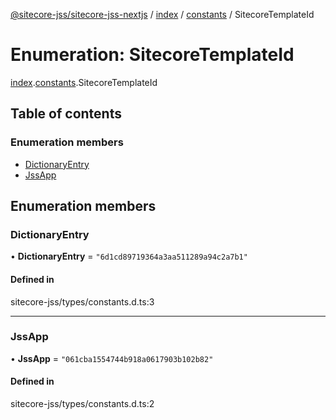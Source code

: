 [@sitecore-jss/sitecore-jss-nextjs](../README.md) / [index](../modules/index.md) / [constants](../modules/index.constants.md) / SitecoreTemplateId

# Enumeration: SitecoreTemplateId

[index](../modules/index.md).[constants](../modules/index.constants.md).SitecoreTemplateId

## Table of contents

### Enumeration members

- [DictionaryEntry](index.constants.SitecoreTemplateId.md#dictionaryentry)
- [JssApp](index.constants.SitecoreTemplateId.md#jssapp)

## Enumeration members

### DictionaryEntry

• **DictionaryEntry** = `"6d1cd89719364a3aa511289a94c2a7b1"`

#### Defined in

sitecore-jss/types/constants.d.ts:3

___

### JssApp

• **JssApp** = `"061cba1554744b918a0617903b102b82"`

#### Defined in

sitecore-jss/types/constants.d.ts:2
